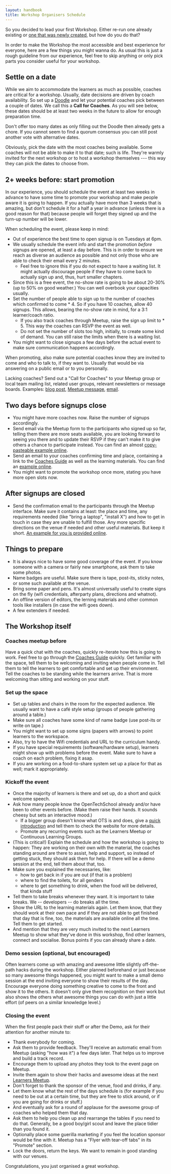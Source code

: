 ```yaml
---
layout: handbook
title: Workshop Organisers Schedule
---
```


<!-- This guide intentionally repeats some points.  Redundancy is clarity. -->

So you decided to lead your first Workshop. Either re-run one already existing or [one that was newly created](/handbooks/workshops/starting-a-workshop.html), but how do you do that?

In order to make the Workshop the most accessible and best experience for everyone, here are a few things you might wanna do. As usual this is just a rough guideline from our experience, feel free to skip anything or only pick parts you consider useful for your workshop.

## Settle on a date

While we aim to accommodate the learners as much as possible, coaches are critical for a workshop.  Usually, date decisions are driven by coach availability.  So set up a [Doodle](http://doodle.com/) and let your potential coaches pick between a couple of dates.  We call this a **Call for Coaches**.  As you will see below, these dates should be at least two weeks in the future to allow for enough preparation time.

Don't offer too many dates as only filling out the Doodle then already gets a chore.  If you cannot seem to find a quorum consensus you can still post another vote with alternative dates.

Obviously, pick the date with the most coaches being available.  Some coaches will not be able to make it to that date;  such is life.  They're warmly invited for the next workshop or to host a workshop themselves --- this way they can pick the dates to choose from.

## 2+ weeks before: start promotion

In our experience, you should schedule the event at least two weeks in advance to have some time to promote your workshop and make people aware it is going to happen. If you actually have more than 3 weeks that is amazing, but don't schedule it for a half a year in advance (unless there is a good reason for that) because people will forget they signed up and the turn-up number will be lower.

When scheduling the event, please keep in mind:

- Out of experience the best time to open signup is on Tuesdays at 6pm.
- We usually schedule the event info and start the promotion _before_ signups are opened, at least a day before.  This is in order to ensure we reach as diverse an audience as possible and not only those who are able to check their email every 2 minutes.
  * Feel free to ignore this if you do not expect to have a waiting list.  It might actually discourage people if they have to come back to actually sign up and, thus, hurt smaller chapters.
- Since this is a free event, the no-show rate is going to be about 20-30% (up to 50% on good weather.)  You can well overbook your capacities usually.
- Set the number of people able to sign up to the number of coaches which confirmed to come * 4.  So if you have 10 coaches, allow 40 signups.  This allows, bearing the no-show rate in mind, for a 3:1 learner/coach ratio.
  * If you also track coaches through Meetup, raise the sign up limit to * 5.  This way the coaches can RSVP the event as well.
  * Do not set the number of slots too high, initially, to create some kind of demand.  You can still raise the limits when there is a waiting list.
- You might want to close signups a few days before the actual event to make sure communication happens accordingly.

When promoting, also make sure potential coaches know they are invited to come and who to talk to, if they want to. Usually that would be via answering on a public email or to you personally.

Lacking coaches?  Send out a "Call for Coaches" to your Meetup group or local team mailing list, related user groups, relevant newsletters or message boards.  Examples: [blog post](http://blog.opentechschool.org/2013/04/call-for-coaches-hackathon-for-kids.html), [Meetup message](http://www.meetup.com/opentechschool-zurich/messages/boards/thread/34200822), [email](https://groups.google.com/a/opentechschool.org/d/msg/coaches.python/PUM1h_kThQE/uSOkqiDJJYUJ).

## Two days before signups close
- You might have more coaches now. Raise the number of signups accordingly.
- Send email via the Meetup form to the participants who signed up so far, telling them there are more seats available, you are looking forward to seeing you there and to update their RSVP if they can't make it to give others a chance to participate instead. You can find an almost [copy-pasteable example online](/handbooks/workshops/example-before-closing.html).
- Send an email to your coaches confirming time and place, containing a link to the [Coaches Guide](http://opentechschool.github.io/slides/presentations/coaching/) as well as the learning materials. You can find an [example online](/handbooks/workshops/example-coaches-mail.html).
- You might want to promote the workshop once more, stating you have more open slots now.

## After signups are closed
- Send the confirmation email to the participants through the Meetup interface. Make sure it contains at least: the place and time, any requirements needed (like "bring a laptop", "install X") and how to get in touch in case they are unable to fulfill those.  Any more specific directions on the venue if needed and other useful materials. But keep it short. [An example for you is provided online](/handbooks/workshops/example-after-closing.html).

## Things to prepare
- It is always nice to have some good coverage of the event.  If you know someone with a camera or fairly new smartphone, ask them to take some photos.
- Name badges are useful.  Make sure there is tape, post-its, sticky notes, or some such available at the venue.
- Bring some paper and pens.  It's almost universally useful to create signs on the fly (wifi credentials, afterparty plans, directions and whatnot).
- An offline version of editors, the lerning materials and other common tools like installers (in case the wifi goes down).
- A few extenders if needed.

## The Workshop itself

### Coaches meetup before
Have a quick chat with the coaches, quickly re-iterate how this is going to work.  Feel free to go through the [Coaches Guide](http://opentechschool.github.io/slides/presentations/coaching/) quickly.  Get familiar with the space, tell them to be welcoming and inviting when people come in. Tell them to tell the learners to get comfortable and set up their environment. Tell the coaches to be standing while the learners arrive. That is more welcoming than sitting and working on your stuff.

### Set up the space
 - Set up tables and chairs in the room for the expected audience.  We usually want to have a café style setup (groups of people gathering around a table.)
 - Make sure all coaches have some kind of name badge (use post-its or write on tape.)
 - You might want to set up some signs (papers with arrows) to point learners to the workspace.
 - Also, try to have the Wifi credentials and URL to the curriculum handy.
 - If you have special requirements (software/hardware setup), learners might show up with problems before the event.  Make sure to have a coach on each problem, fixing it asap.
 - If you are working on a food-to-share system set up a place for that as well;  mark it appropriately.

### Kickoff the event
- Once the majority of learners is there and set up, do a short and quick welcome speech.
- Ask how many people know the OpenTechSchool already and/or have been to other events before.  (Make them raise their hands. It sounds cheesy but sets an interactive mood.)
  * If a bigger group doesn't know what OTS is and does, give a [quick introduction](http://opentechschool.github.io/slides/presentations/about-micro/) and tell them to check the website for more details.
  * Promote any recurring events such as the Learners Meetup or Continuous Learning Groups.
- (This is critical!)  Explain the schedule and how the workshop is going to happen:  They are working on their own with the material, the coaches standing around are there to assist, help and support, so instead of getting stuck, they should ask them for help.  If there will be a demo session at the end, tell them about that, too.
- Make sure you explained the necessaries, like:
  * how to get back in if you are out (if that is a problem)
  * where to find the toilets, for all genders
  * where to get something to drink, when the food will be delivered, that kinda stuff
- Tell them to take breaks whenever they want. It is important to take breaks. We -- developers -- do breaks all the time.
- Show the URL to the learning materials again. Let them know, that they should work at their own pace and if they are not able to get finished that day that is fine, too, the materials are available online all the time. Tell them to get started.
- And mention that they are very much invited to the next Learners Meetup to show what they've done in this workshop, find other learners, connect and socialise.  Bonus points if you can already share a date.

### Demo session (optional, but encouraged)
Often learners come up with amazing and awesome little slightly off-the-path hacks during the workshop. Either planned beforehand or just because so many awesome things happened, you might want to make a small demo session at the end inviting everyone to show their results of the day. Encourage everyone doing something creative to come to the front and show it to the others. It doesn't only give them recognition on their work but also shows the others what awesome things you can do with just a little effort (of peers on a similar knowledge level.)

### Closing the event
When the first people pack their stuff or after the Demo, ask for their attention for another minute to:

- Thank everybody for coming.
- Ask them to provide feedback.  They'll receive an automatic email from Meetup (asking "how was it") a few days later.  That helps us to improve and build a track record.
- Encourage them to upload any photos they took to the event page on Meetup.
- Invite them again to show their hacks and awesome ideas at the next [Learners Meetup](http://www.opentechschool.org/handbooks/learners-meetups.html).
- Don't forget to thank the sponsor of the venue, food and drinks, if any.
- Let them know what the rest of the days schedule is (for example if you need to be out at a certain time, but they are free to stick around, or if you are going for drinks or stuff.)
- And eventually ask for a round of applause for the awesome group of coaches who helped them that day.
- Ask them to help you clean up and rearrange the tables if you need to do that.  Generally, be a good boy/girl scout and leave the place tidier than you found it.
- Optionally place some guerilla marketing if you feel the location sponsor would be fine with it.  Meetup has a "Flyer with tear-off tabs" in its "Promote" section.
- Lock the doors, return the keys.  We want to remain in good standing with our venues.

Congratulations, you just organised a great workshop.
